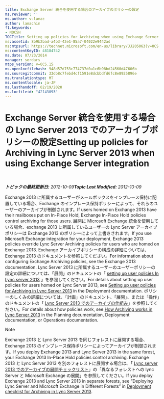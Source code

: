 ```yaml
---
title: Exchange Server 統合を使用する場合のアーカイブのポリシーの設定
ms.reviewer: ''
ms.author: v-lanac
author: lanachin
f1.keywords:
- NOCSH
TOCTitle: Setting up policies for Archiving when using Exchange Server integration
ms:assetid: 8b9b2bad-a4b3-42e1-85a7-04022e9442ad
ms:mtpsurl: https://technet.microsoft.com/en-us/library/JJ205063(v=OCS.15)
ms:contentKeyID: 48184742
ms.date: 07/23/2014
manager: serdars
mtps_version: v=OCS.15
ms.openlocfilehash: 948d57d753c774737d0a1c6b98bd24560d47606b
ms.sourcegitcommit: 33db8c7febd4cf1591e8dcbbdfd6fc8e8925896e
ms.translationtype: MT
ms.contentlocale: ja-JP
ms.lasthandoff: 02/19/2020
ms.locfileid: "42143093"
---
```

<div data-xmlns="http://www.w3.org/1999/xhtml">

<div class="topic" data-xmlns="http://www.w3.org/1999/xhtml" data-msxsl="urn:schemas-microsoft-com:xslt" data-cs="http://msdn.microsoft.com/">

<div data-asp="https://msdn2.microsoft.com/asp">

# <a name="setting-up-policies-for-archiving-in-lync-server-2013-when-using-exchange-server-integration"></a><span data-ttu-id="3963e-102">Exchange Server 統合を使用する場合の Lync Server 2013 でのアーカイブポリシーの設定</span><span class="sxs-lookup"><span data-stu-id="3963e-102">Setting up policies for Archiving in Lync Server 2013 when using Exchange Server integration</span></span>

</div>

<div id="mainSection">

<div id="mainBody">

<span> </span>

<span data-ttu-id="3963e-103">_**トピックの最終更新日:** 2012-10-09_</span><span class="sxs-lookup"><span data-stu-id="3963e-103">_**Topic Last Modified:** 2012-10-09_</span></span>

<span data-ttu-id="3963e-104">Exchange 2013 に所属するユーザーがメールボックスをインプレース保持に配置している場合、Exchange のインプレース保持ポリシーによって、それらのユーザーのアーカイブが制御されます。</span><span class="sxs-lookup"><span data-stu-id="3963e-104">If users homed on Exchange 2013 have their mailboxes put on In-Place Hold, Exchange In-Place Hold policies control archiving for those users.</span></span> <span data-ttu-id="3963e-105">展開に Microsoft Exchange 統合を使用している場合、exchange 2013 に所属しているユーザーの Lync Server アーカイブポリシーは Exchange 2013 のポリシーによって上書きされます。</span><span class="sxs-lookup"><span data-stu-id="3963e-105">If you use Microsoft Exchange integration for your deployment, Exchange 2013 policies override Lync Server Archiving policies for users who are homed on Exchange 2013.</span></span> <span data-ttu-id="3963e-106">Exchange アーカイブポリシーの構成の詳細については、Exchange 2013 のドキュメントを参照してください。</span><span class="sxs-lookup"><span data-stu-id="3963e-106">For information about configuring Exchange Archiving policies, see the Exchange 2013 documentation.</span></span> <span data-ttu-id="3963e-107">Lync Server 2013 に所属するユーザーのユーザーポリシーの設定の詳細については、「展開」のドキュメントの「 [setting up user policies In Lync server 2013](lync-server-2013-setting-up-user-policies-for-archiving-in-lync-server.md) 」を参照してください。</span><span class="sxs-lookup"><span data-stu-id="3963e-107">For details about setting up user policies for users homed on Lync Server 2013, see [Setting up user policies for Archiving in Lync Server 2013](lync-server-2013-setting-up-user-policies-for-archiving-in-lync-server.md) in the Deployment documentation.</span></span> <span data-ttu-id="3963e-108">ポリシーのしくみの詳細については、「計画」のドキュメント、「展開」、または「操作」のドキュメントの「 [Lync Server 2013 でのアーカイブの仕組み](lync-server-2013-how-archiving-works.md)」を参照してください。</span><span class="sxs-lookup"><span data-stu-id="3963e-108">For details about how policies work, see [How Archiving works in Lync Server 2013](lync-server-2013-how-archiving-works.md) in the Planning documentation, Deployment documentation, or Operations documentation.</span></span>

<div>


> [!NOTE]
> <span data-ttu-id="3963e-109">Exchange 2013 と Lync Server 2013 を同じフォレストに展開する場合、Exchange 2013 のインプレース保持ポリシーによってアーカイブが制御されます。</span><span class="sxs-lookup"><span data-stu-id="3963e-109">If you deploy Exchange 2013 and Lync Server 2013 in the same forest, your Exchange 2013 In-Place Hold policies control archiving.</span></span> <span data-ttu-id="3963e-110">Exchange 2013 と Lync Server 2013 を別のフォレストに展開する場合は、「 <A href="lync-server-2013-deployment-checklist-for-archiving.md">Lync server 2013 でのアーカイブの展開チェックリスト</A>」の「異なるフォレストへの lync Server と Microsoft Exchange の展開」を参照してください。</span><span class="sxs-lookup"><span data-stu-id="3963e-110">If you deploy Exchange 2013 and Lync Server 2013 in separate forests, see “Deploying Lync Server and Microsoft Exchange in Different Forests” in <A href="lync-server-2013-deployment-checklist-for-archiving.md">Deployment checklist for Archiving in Lync Server 2013</A>.</span></span>



</div>

</div>

<span> </span>

</div>

</div>

</div>

